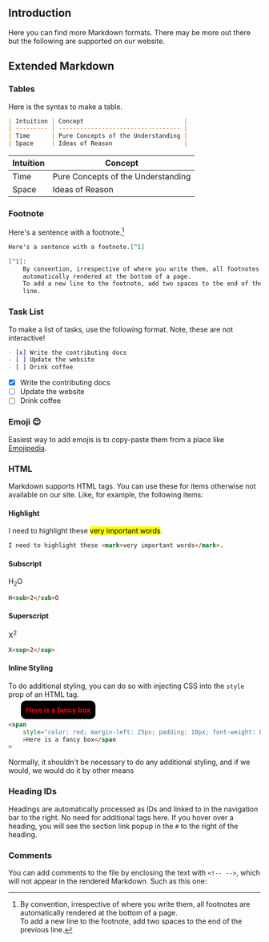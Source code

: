 ## Introduction

Here you can find more Markdown formats. There may be more out there but the
following are supported on our website.

## Extended Markdown

### Tables

Here is the syntax to make a table.

```md
| Intuition | Concept                            |
| --------- | ---------------------------------- |
| Time      | Pure Concepts of the Understanding |
| Space     | Ideas of Reason                    |
```

| Intuition | Concept                            |
| --------- | ---------------------------------- |
| Time      | Pure Concepts of the Understanding |
| Space     | Ideas of Reason                    |

### Footnote

Here's a sentence with a footnote.[^1]

```md
Here's a sentence with a footnote.[^1]

[^1]:
    By convention, irrespective of where you write them, all footnotes are
    automatically rendered at the bottom of a page.  
    To add a new line to the footnote, add two spaces to the end of the previous
    line.
```

[^1]:
    By convention, irrespective of where you write them, all footnotes are
    automatically rendered at the bottom of a page.  
    To add a new line to the footnote, add two spaces to the end of the previous
    line.

### Task List

To make a list of tasks, use the following format. Note, these are not
interactive!

```md
- [x] Write the contributing docs
- [ ] Update the website
- [ ] Drink coffee
```

- [x] Write the contributing docs
- [ ] Update the website
- [ ] Drink coffee

### Emoji 😊

Easiest way to add emojis is to copy-paste them from a place like
[Emojipedia](https://emojipedia.org/).

### HTML

Markdown supports HTML tags. You can use these for items otherwise not available
on our site. Like, for example, the following items:

#### Highlight

I need to highlight these <mark>very important words</mark>.

```html
I need to highlight these <mark>very important words</mark>.
```

#### Subscript

H<sub>2</sub>O

```html
H<sub>2</sub>O
```

#### Superscript

X<sup>2</sup>

```html
X<sup>2</sup>
```

#### Inline Styling

To do additional styling, you can do so with injecting CSS into the `style` prop
of an HTML tag.

<span style="color: red; margin-left: 25px; padding: 10px; font-weight: bold; border-radius: 10px; background-color: black;">Here
is a fancy box</span>

```html
<span
    style="color: red; margin-left: 25px; padding: 10px; font-weight: bold; border-radius: 10px; background-color: black;"
    >Here is a fancy box</span
>
```

Normally, it shouldn't be necessary to do any additional styling, and if we
would, we would do it by other means

### Heading IDs

Headings are automatically processed as IDs and linked to in the navigation bar
to the right. No need for additional tags here. If you hover over a heading, you
will see the section link popup in the `#` to the right of the heading.

### Comments

You can add comments to the file by enclosing the text with `<!-- -->`, which
will not appear in the rendered Markdown. Such as this one:

<!-- Ha-ha you cannot see me! -->
